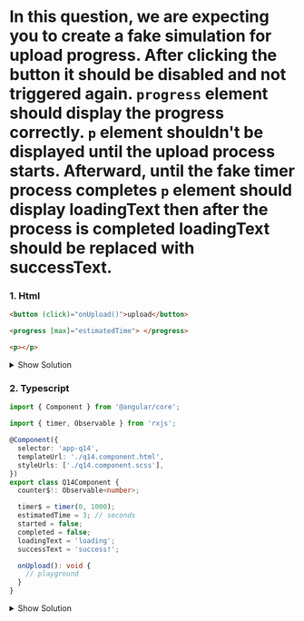  
# In this question, we are expecting you to create a fake simulation for upload progress. After clicking the button it should be disabled and not triggered again. `progress` element should display the progress correctly. `p` element shouldn't be displayed until the upload process starts. Afterward, until the fake timer process completes `p` element should display loadingText then after the process is completed loadingText should be replaced with successText.  

### 1. Html

```html
<button (click)="onUpload()">upload</button>

<progress [max]="estimatedTime"> </progress>

<p></p>
```

<details>
<summary>Show Solution</summary>
<p>

```html
<button [disabled]="started" (click)="onUpload()">upload</button>

<progress [value]="counter$ | async" [max]="estimatedTime"> </progress>

<ng-container *ngIf="started">
  <p>{{completed ? successText : loadingText}}</p>
</ng-container>
```

</p>
</details>


### 2. Typescript

```typescript
import { Component } from '@angular/core';

import { timer, Observable } from 'rxjs';

@Component({
  selector: 'app-q14',
  templateUrl: './q14.component.html',
  styleUrls: ['./q14.component.scss'],
})
export class Q14Component {
  counter$!: Observable<number>;

  timer$ = timer(0, 1000);
  estimatedTime = 3; // seconds
  started = false;
  completed = false;
  loadingText = 'loading';
  successText = 'success!';

  onUpload(): void {
    // playground
  }
}
```

<details>
<summary>Show Solution</summary>
<p>

```typescript
import { Component } from '@angular/core';

import { timer, Observable } from 'rxjs';
import { takeWhile, tap } from 'rxjs/operators';

@Component({
  selector: 'app-q14',
  templateUrl: './q14.component.html',
  styleUrls: ['./q14.component.scss'],
})
export class Q14Component {
  counter$!: Observable<number>;

  timer$ = timer(0, 1000);
  estimatedTime = 3; // seconds
  started = false;
  completed = false;
  loadingText = 'loading';
  successText = 'success!';

  onUpload(): void {
    this.started = true;
    this.counter$ = this.timer$.pipe(
      takeWhile((val) => val <= this.estimatedTime),
      tap((value: number) => {
        if (value === this.estimatedTime) {
          this.completed = true;
        } else {
          this.completed = false;
        }
      })
    );
  }
}
```

</p>
</details>
 